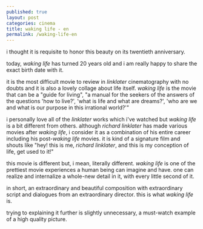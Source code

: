 ```yaml
---
published: true
layout: post
categories: cinema
title: waking life - en
permalink: /waking-life-en
---
```

i thought it is requisite to honor this beauty on its twentieth anniversary.

today, _waking life_ has turned 20 years old and i am really happy to share the exact birth date with it.

it is the most difficult movie to review in _linklater_ cinematography with no doubts and it is also a lovely collage about life itself. _waking life_ is the movie that can be a "guide for living", "a manual for the seekers of the answers of the questions 'how to live?', 'what is life and what are dreams?', 'who are we and what is our purpose in this irrational world?'"

i personally love all of the _linklater_ works which i've watched but _waking life_ is a bit different from others. although _richard linklater_ has made various movies after _waking life_, i consider it as a combination of his entire career including his post-_waking life_ movies. it is kind of a signature film and shouts like "hey! this is me, _richard linklater_, and this is my conception of life, get used to it!"

this movie is different but, i mean, literally different. _waking life_ is one of the prettiest movie experiences a human being can imagine and have. one can realize and internalize a whole-new detail in it, with every little second of it.

in short, an extraordinary and beautiful composition with extraordinary script and dialogues from an extraordinary director. 
this is what _waking life_ is. 

trying to explaining it further is slightly unnecessary, a must-watch example of a high quality picture.
